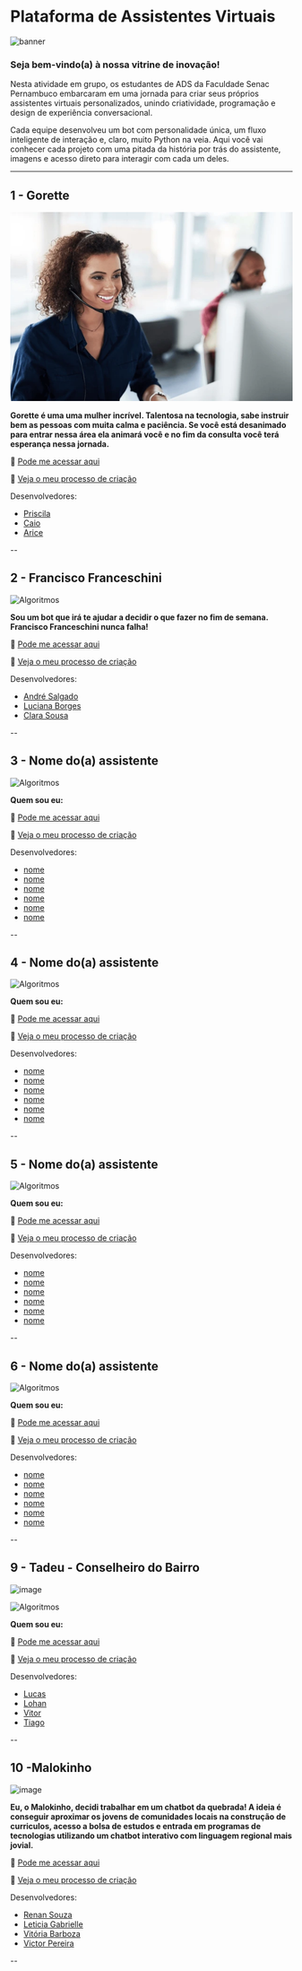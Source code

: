 # Plataforma de Assistentes Virtuais

![banner](https://github.com/devcode25/chatExpo-TADS045/blob/main/img/banner.png)

### Seja bem-vindo(a) à nossa vitrine de inovação!

Nesta atividade em grupo, os estudantes de ADS da Faculdade Senac Pernambuco embarcaram em uma jornada para criar seus próprios assistentes virtuais personalizados, unindo criatividade, programação e design de experiência conversacional.

Cada equipe desenvolveu um bot com personalidade única, um fluxo inteligente de interação e, claro, muito Python na veia. Aqui você vai conhecer cada projeto com uma pitada da história por trás do assistente, imagens e acesso direto para interagir com cada um deles.

---

## 1 - Gorette

![Algoritmos](img/computer-virtual-assistant-african-woman-600nw-2518831461.jpg)

**Gorette é uma uma mulher incrível. Talentosa na tecnologia, sabe instruir bem as pessoas com muita calma e paciência. Se você está desanimado para entrar nessa área ela animará você e no fim da consulta você terá esperança nessa jornada.**

🔗 [Pode me acessar aqui](https://colab.research.google.com/drive/1dk_7p5YBABaxAaSBqLEoztISUZxj5RXe?usp=sharing)

🔗 [Veja o meu processo de criação](https://www.figma.com/board/3iFMfU7tmQCf3Gso822LLx/CHATBOT-TEREZA?node-id=0-1&t=aK0FFtTObYhqRQgX-1)

Desenvolvedores:
- [Priscila](https://github.com/Priscila319)
- [Caio](https://github.com/Caio-Paschoal97/Caio-Paschoal97)
- [Arice](https://github.com/ARICE-GOMES/ARICE-GOMES)

--
## 2 - Francisco Franceschini

![Algoritmos](https://github.com/Clara-sousa05/chatExpo-TADS045/blob/main/img/francisco.jpeg)

**Sou um bot que irá te ajudar a decidir o que fazer no fim de semana. Francisco Franceschini nunca falha!**

🔗 [Pode me acessar aqui](https://colab.research.google.com/drive/1rcEJ9FiUNre59QK8BFdxrHoyJE3uIxO8?usp=sharing)

🔗 [Veja o meu processo de criação](https://www.figma.com/board/IonIvdxoyCa1SrXTe8TsyD/Fluxo-de-intera%C3%A7%C3%A3o-chatbot-?node-id=0-1&t=WWBeatmiZeqTTH1o-1)

Desenvolvedores:
- [André Salgado](https://github.com/andrecsf)
- [Luciana Borges](https://github.com/Luciana25956)
- [Clara Sousa](https://github.com/Clara-sousa05)

--
## 3 - Nome do(a) assistente

![Algoritmos](https://via.placeholder.com/400x200?text=Algoritmos+Básicos)

**Quem sou eu:**

🔗 [Pode me acessar aqui](https://exemplo.com/atividade1)

🔗 [Veja o meu processo de criação](https://exemplo.com/atividade1)

Desenvolvedores:
- [nome](link)
- [nome](link)
- [nome](link)
- [nome](link)
- [nome](link)
- [nome](link)

--
## 4 - Nome do(a) assistente

![Algoritmos](https://via.placeholder.com/400x200?text=Algoritmos+Básicos)

**Quem sou eu:**

🔗 [Pode me acessar aqui](https://exemplo.com/atividade1)

🔗 [Veja o meu processo de criação](https://exemplo.com/atividade1)

Desenvolvedores:
- [nome](link)
- [nome](link)
- [nome](link)
- [nome](link)
- [nome](link)
- [nome](link)

--
## 5 - Nome do(a) assistente

![Algoritmos](https://via.placeholder.com/400x200?text=Algoritmos+Básicos)

**Quem sou eu:**

🔗 [Pode me acessar aqui](https://exemplo.com/atividade1)

🔗 [Veja o meu processo de criação](https://exemplo.com/atividade1)

Desenvolvedores:
- [nome](link)
- [nome](link)
- [nome](link)
- [nome](link)
- [nome](link)
- [nome](link)

--
## 6 - Nome do(a) assistente

![Algoritmos](https://via.placeholder.com/400x200?text=Algoritmos+Básicos)

**Quem sou eu:**

🔗 [Pode me acessar aqui](https://exemplo.com/atividade1)

🔗 [Veja o meu processo de criação](https://exemplo.com/atividade1)

Desenvolvedores:
- [nome](link)
- [nome](link)
- [nome](link)
- [nome](link)
- [nome](link)
- [nome](link)

--
## 9 - Tadeu - Conselheiro do Bairro

![image](https://github.com/user-attachments/assets/4c340d0b-f181-4ac8-985f-a51be32ddbbc)


![Algoritmos](https://colab.research.google.com/drive/1Rq8yRaxzV76G0HbB09dQkQtpSBfQEIl_?usp=sharing)

**Quem sou eu:**

🔗 [Pode me acessar aqui](https://exemplo.com/atividade1)

🔗 [Veja o meu processo de criação](https://www.canva.com/design/DAGmBXAO3CY/fucDeDjvzVIb1aGpr5StZg/edit?utm_content=DAGmBXAO3CY&utm_campaign=designshare&utm_medium=link2&utm_source=sharebutton)

Desenvolvedores:
- [Lucas](https://www.linkedin.com/in/lucas-ramos-3774961b8/)
- [Lohan](https://www.linkedin.com/in/lohanozorio/)
- [Vitor](https://www.linkedin.com/in/vitorsantosll/)
- [Tiago](https://www.linkedin.com/in/teeago/)


--
## 10 -Malokinho

![image](https://github.com/user-attachments/assets/38818917-1c73-4062-8b7d-964ebc0a7382)



**Eu, o Malokinho, decidi trabalhar em um chatbot da quebrada! A ideia é conseguir aproximar os jovens de comunidades locais na construção de curriculos, acesso a bolsa de estudos e entrada em programas de tecnologias utilizando um chatbot interativo com linguagem regional mais jovial.**

🔗 [Pode me acessar aqui](https://colab.research.google.com/drive/1OBKUjQsLleD_1ew9FxHcQuYDtyCHz1Bo?usp=sharing)

🔗 [Veja o meu processo de criação](https://www.figma.com/board/HF78AFosi2CR0XKsK823cl/CHAT-DA-QUEBRADA--MALOKINHOS?node-id=0-1&t=a2bRHJYbt0dXxL3N-1)

Desenvolvedores:
- [Renan Souza](https://www.linkedin.com/in/renanlsouza/)
- [Leticia Gabrielle](https://www.linkedin.com/in/leticia-gabrielle-034b80327/)
- [Vitória Barboza](https://www.linkedin.com/in/vit%C3%B3ria-barboza-042852350/)
- [Victor Pereira](https://www.linkedin.com/in/victor-pereira-b86aa8256?utm_source=share&utm_campaign=share_via&utm_content=profile&utm_medium=android_app)

--
